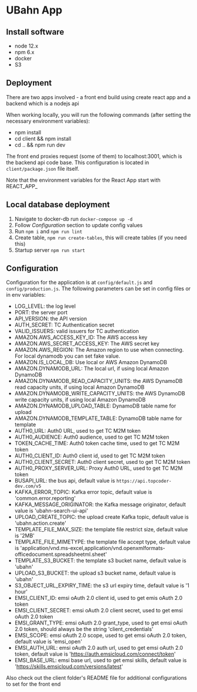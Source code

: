 # UBahn App

## Install software

- node 12.x
- npm 6.x
- docker
- S3

## Deployment

There are two apps involved - a front end build using create react app and a backend which is a nodejs api

When working locally, you will run the following commands (after setting the necessary environment variables):

- npm install
- cd client && npm install
- cd .. && npm run dev

The front end proxies request (some of them) to localhost:3001, which is the backend api code base. This configuration is located in `client/package.json` file itself.

Note that the environment variables for the React App start with REACT_APP_

## Local database deployment

1. Navigate to docker-db run `docker-compose up -d`
2. Follow *Configuration* section to update config values
3. Run `npm i` and `npm run lint`
4. Create table, `npm run create-tables`, this will create tables (if you need this)
5. Startup server `npm run start`

## Configuration

Configuration for the application is at `config/default.js` and `config/production.js`. The following parameters can be set in config files or in env variables:

- LOG_LEVEL: the log level
- PORT: the server port
- API_VERSION: the API version
- AUTH_SECRET: TC Authentication secret
- VALID_ISSUERS: valid issuers for TC authentication
- AMAZON.AWS_ACCESS_KEY_ID: The AWS access key
- AMAZON.AWS_SECRET_ACCESS_KEY: The AWS secret key
- AMAZON.AWS_REGION: The Amazon region to use when connecting. For local dynamodb you can set fake value.
- AMAZON.IS_LOCAL_DB: Use local or AWS Amazon DynamoDB
- AMAZON.DYNAMODB_URL: The local url, if using local Amazon DynamoDB
- AMAZON.DYNAMODB_READ_CAPACITY_UNITS: the AWS DynamoDB read capacity units, if using local Amazon DynamoDB
- AMAZON.DYNAMODB_WRITE_CAPACITY_UNITS: the AWS DynamoDB write capacity units, if using local Amazon DynamoDB
- AMAZON.DYNAMODB_UPLOAD_TABLE: DynamoDB table name for upload
- AMAZON.DYNAMODB_TEMPLATE_TABLE: DynamoDB table name for template
- AUTH0_URL: Auth0 URL, used to get TC M2M token
- AUTH0_AUDIENCE: Auth0 audience, used to get TC M2M token
- TOKEN_CACHE_TIME: Auth0 token cache time, used to get TC M2M token
- AUTH0_CLIENT_ID: Auth0 client id, used to get TC M2M token
- AUTH0_CLIENT_SECRET: Auth0 client secret, used to get TC M2M token
- AUTH0_PROXY_SERVER_URL: Proxy Auth0 URL, used to get TC M2M token
- BUSAPI_URL: the bus api, default value is `https://api.topcoder-dev.com/v5`
- KAFKA_ERROR_TOPIC: Kafka error topic, default value is 'common.error.reporting'
- KAFKA_MESSAGE_ORIGINATOR: the Kafka message originator, default value is 'ubahn-search-ui-api'
- UPLOAD_CREATE_TOPIC: the upload create Kafka topic, default value is 'ubahn.action.create'
- TEMPLATE_FILE_MAX_SIZE: the template file restrict size, default value is '2MB'
- TEMPLATE_FILE_MIMETYPE: the template file accept type, default value is 'application/vnd.ms-excel,application/vnd.openxmlformats-officedocument.spreadsheetml.sheet'
- TEMPLATE_S3_BUCKET: the template s3 bucket name, default value is 'ubahn'
- UPLOAD_S3_BUCKET: the upload s3 bucket name, default value is 'ubahn'
- S3_OBJECT_URL_EXPIRY_TIME: the s3 url expiry time, default value is '1 hour'
- EMSI_CLIENT_ID: emsi oAuth 2.0 client id, used to get emis oAuth 2.0 token
- EMSI_CLIENT_SECRET: emsi oAuth 2.0 client secret, used to get emsi oAuth 2.0 token
- EMSI_GRANT_TYPE: emsi oAuth 2.0 grant_type, used to get emsi oAuth 2.0 token, should always be the string 'client_credentials'
- EMSI_SCOPE: emsi oAuth 2.0 scope, used to get emsi oAuth 2.0 token, default value is 'emsi_open'
- EMSI_AUTH_URL: emsi oAuth 2.0 auth url, used to get emsi oAuth 2.0 token, default value is 'https://auth.emsicloud.com/connect/token'
- EMSI_BASE_URL: emsi base url, used to get emsi skills, default value is 'https://skills.emsicloud.com/versions/latest'

Also check out the client folder's README file for additional configurations to set for the front end

